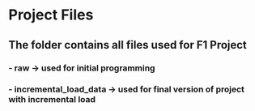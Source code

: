 # Project Files
## The folder contains all files used for F1 Project

### - raw -> used for initial programming
### - incremental_load_data -> used for final version of project with incremental load
